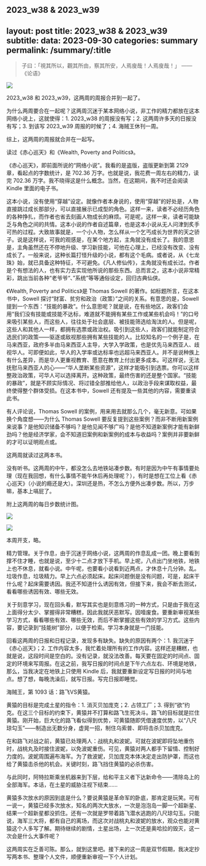 2023_w38 & 2023_w39
---
layout: post
title: 2023_w38 & 2023_w39
subtitle: 
data: 2023-09-30
categories: summary
permalink: /summary/:title
---

> 子曰：「視其所以，觀其所由，察其所安，人焉廋哉！人焉廋哉！」
> ——《论语》

![](https://user-images.githubusercontent.com/115197878/271763956-a5d8a460-0ae1-4511-8e13-af5df5ee41fe.png)

2023_w38 和 2023_w39，这两周的周报合并到一起了。

为什么两周要合在一起呢？这两周沉迷于某本网络小说，非工作的精力都放在这本网络小说上，这就使得：1. 2023_w38 的周报没有写；2. 这两周许多天的日报没有写；3. 到该写 2023_w39 周报的时候了；4. 海贼王休刊一周。

综上，这两周的周报就合并在一起写。

读过《赤心巡天》和《Wealth, Poverty and Politics》。

《赤心巡天》，即前面所说的“网络小说”。我看的是盗版，盗版更新到第 2129 章，看起点的字数统计，是 702.36 万字。也就是说，我花费一周左右的精力，读完 702.36 万字。我不晓得这是什么概念。当然，在这期间，我不时还会阅读 Kindle 里面的电子书。

这本小说，没有使用“穿越”设定。就像作者本身说的，使用“穿越”的好处是，人物直接跳过成长那部分，可以直接展示已成型的角色。这样一来，读者不必经历角色的各种挣扎，而作者也省去刻画人物成长的麻烦。可是呢，这样一来，读者可能缺乏与角色之间的共情。这本小说的作者自述篇章，也是这本小说从无人问津到炙手可热的过程。大致故事就是，一个小人物，怎么样从一个乞丐成长为世界的天之骄子。说是这样说，可我的观感是，在某个地方起，主角就没有成长了。我的意思是，主角虽然还在不停地升级、学习新技能，可他在心理上，已经没有改变、没有成长了。一般来说，这种长篇打怪升级的小说，都有这个毛病。或者说，从《七龙珠》始，就已具备这种特征，不可避免。《凡人修仙传》，主角就没有成长过。作者是个有想法的人，也有实力去实现他所说的那些东西。总而言之，这本小说非常精彩，跳出当前各种“老爷爷“、”系统”等等通俗设定，回归古典仙侠。

《Wealth, Poverty and Politics》是 Thomas Sowell 的著作。如标题所言，在这本书中，Sowell 探讨“财富、贫穷和政治（政策）”之间的关系。有意思的是，Sowell 提到一个东西：“技能的暴政”。什么意思呢？就是说，在有些地区，政客们会用“我们没有技能或技能不达标，难道就不能拥有某些工作或某些机会吗！”的口号来吸引某些人，而这些人，往往处于社会底层、被技能筛选给淘汰的人。但是呢，这些人和其他人一样，都拥有选票或政治权。吸引到这些人，政客们就能制定符合选民们的政策——驱逐或敌视那些拥有某些技能的人。比较知名的一个例子是，在马来西亚，政府多半由马来西亚人主导，大学入学政策，也是优先马来西亚人、歧视华人。可即便如此，华人的入学率或达标率也远超马来西亚人。并不是说种族上有什么差异，而是华人更重视教育、愿意在教育上付出更多成本。可这样说，无法抚慰马来西亚人的心——“华人垄断某些资源”，这样才能吸引到选票。你可以这样整政治政策，可华人可以选择离开。这种政策，最终伤害的还是整个国家。“技能的暴政”，就是不顾实际情况、将过错全部推给他人，以政治手段来谋取权益，最终使得整个群体受损。在这本书中，Sowell 还有提及一些其他的内容，需要重读此书。

有人评论说，Thomas Sowell 的案例，用来用去就那么几个，毫无新意。可如果换个角度想——为什么 Thomas Sowell 要反复提到这些案例？而非不断用新案例来说事？是他知识储备不够吗？是他见闻不够广吗？是他不知道新案例才能有新鲜劲吗？他是经济学家，会不知道旧案例和新案例的成本与收益吗？案例并非要新鲜的才可以证明观点或。

这两周就读过这两本书。

没有听书。这两周的中午，都没怎么去地铁站凑步数。有时是因为中午有事情要处理（现在我回想，有什么事情不能午休后再处理呢？），有时是想在工位上看《赤心巡天》（小说的瘾还是大）。深圳还是热，不怎么方便外出凑步数。所以，万步嘛，基本上嗝屁了。

附上这两周的每日步数统计图。

![](https://user-images.githubusercontent.com/115197878/271748262-19f18f85-38fb-4158-8973-5008fe68a211.png)

![](https://user-images.githubusercontent.com/115197878/271748300-d8d2976f-546b-4164-9765-c807b13aec7c.png)

本周开支，略。

精力管理。关于作息，由于沉迷于网络小说，这两周的作息乱成一团。晚上要看到撑不住才睡，也就是说，至少十二点才放下手机。早上呢，八点出门坐地铁，地铁上也不休息，就看小说。中午呢，也要看小说看到近两点，才休息十几分钟。乱。垃圾作息，垃圾精力。早上六点必须起床。起床问题倒是没有问题，可是，起床干什么呢？起床需要诱因。我还不知道什么诱因有效，但接下来，我会不断去测试，看看哪些诱因有效、哪些无效。

关于刻意学习，现在回头看，默写其实也是刻意练习的一种方式，只是由于我在这上面得分太少、掌握得非常糟糕，因此我就厌恶默写。因噎废食。要重新审视某些学习方式，看看哪些有效、哪些无效，而后不断掌握这些有效的学习方式。这些内容，要记录到“技能树”部分，以便于检索。学习本身就是一门技能。

回看这两周的日报和日程记录，发现多有缺失。缺失的原因有两个：1. 我沉迷于《赤心巡天》；2. 工作内容太多，我忙着处理所有的工作内容。这样还是糟糕，也就是说，这段时间是空白的。没有记录，就没法改善。每天要在固定的时间点、固定的环境来写周报。在这之前，我写日报的时间点是下午六点左右、环境是地铁，那么，当我决定在地铁上只使用 Kindle 后，我就要重新设定写日报的时间与地点。想了想，每晚洗澡后，就写日报。写完日报即睡觉。

海贼王，第 1093 话：路飞VS黄猿。

黄猿的目标是完成土星的指令：1. 消灭贝加庞克；2. 占领工厂；3. 得到“欲”约克。在这三个目标的约束下，黄猿并不打算和路飞生死决斗。路飞的目标就是拦住黄猿。刚开始，巨大化的路飞看似得到优势，可黄猿随即凭借速度优势，以“八尺琼勾玉”——制造出无数分身，虚晃一招，制住乌索普、即将击杀贝加庞克。

在和路飞对战之前，黄猿已处理两人：战桃丸和波妮。可就在波妮即将坠地重伤时，战桃丸及时接住波妮，以免波妮重伤。可见，黄猿对两人都手下留情、控制好力度的。波妮周围遍布海军。为了救波妮，贝加庞克本体决定走出防护罩，而这也给了黄猿击杀他的机会。关键时刻，路飞挡住黄猿的必杀伤害。

与此同时，阿特拉斯乘坐机器来到下层，给和平主义者下达新命令——清除岛上的全部海军。本话，在土星的威胁注视下结束……

黄猿多次放水的原因到底是什么？要说黄猿是革命军的卧底，那肯定是玩笑。可有一说一，黄猿已经多次放水，知名的两次大放水，一次是泡泡岛一脚一个超新星、结果一个超新星都没抓住。还有一次就是罗带着路飞潜水逃跑的八尺琼勾玉。只能说，海军三大将，都有自己的离场，而这次对战桃丸和波妮的放水，观众也能对黄猿这个人多写了解。期待继续的剧情，土星出场，上一次还是奥哈拉的毁灭，这一次会是什么大事件呢？

这两周实在乏善可陈。那么，就到这里吧。接下来的这一周是双节假期，我决定抄写两本书、整理个人文件，顺便重新审视一下个人计划。
